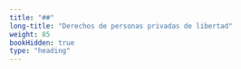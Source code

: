 ```yaml
---
title: "##"
long-title: "Derechos de personas privadas de libertad"
weight: 85
bookHidden: true
type: "heading"
---
```

